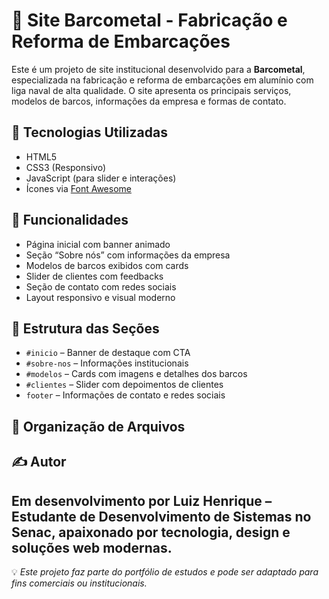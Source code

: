 # 🌊 Site Barcometal - Fabricação e Reforma de Embarcações

Este é um projeto de site institucional desenvolvido para a **Barcometal**, especializada na fabricação e reforma de embarcações em alumínio com liga naval de alta qualidade. O site apresenta os principais serviços, modelos de barcos, informações da empresa e formas de contato.

## 🚀 Tecnologias Utilizadas

- HTML5
- CSS3 (Responsivo)
- JavaScript (para slider e interações)
- Ícones via [Font Awesome](https://fontawesome.com/)

## 📸 Funcionalidades

- Página inicial com banner animado
- Seção “Sobre nós” com informações da empresa
- Modelos de barcos exibidos com cards
- Slider de clientes com feedbacks
- Seção de contato com redes sociais
- Layout responsivo e visual moderno

## 🧭 Estrutura das Seções

- `#inicio` – Banner de destaque com CTA
- `#sobre-nos` – Informações institucionais
- `#modelos` – Cards com imagens e detalhes dos barcos
- `#clientes` – Slider com depoimentos de clientes
- `footer` – Informações de contato e redes sociais

## 📁 Organização de Arquivos



## ✍️ Autor

Em desenvolvimento por **Luiz Henrique** – Estudante de Desenvolvimento de Sistemas no Senac, apaixonado por tecnologia, design e soluções web modernas.
---
💡 *Este projeto faz parte do portfólio de estudos e pode ser adaptado para fins comerciais ou institucionais.*

